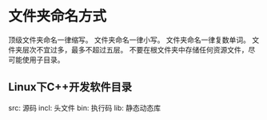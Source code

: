 # 文件夹命名方式

顶级文件夹命名一律缩写。
文件夹命名一律小写。
文件夹命名一律复数单词。
文件夹层次不宜过多，最多不超过五层。
不要在根文件夹中存储任何资源文件，尽可能使用子目录。

## Linux下C++开发软件目录

src: 源码
incl: 头文件
bin: 执行码
lib: 静态动态库
